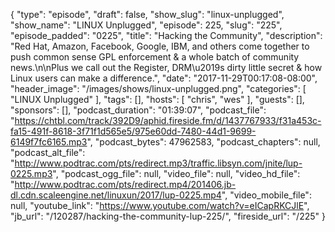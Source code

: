 {
  "type": "episode",
  "draft": false,
  "show_slug": "linux-unplugged",
  "show_name": "LINUX Unplugged",
  "episode": 225,
  "slug": "225",
  "episode_padded": "0225",
  "title": "Hacking the Community",
  "description": "Red Hat, Amazon, Facebook, Google, IBM, and others come together to push common sense GPL enforcement & a whole batch of community news.\n\nPlus we call out the Register, DRM\u2019s dirty little secret & how Linux users can make a difference.",
  "date": "2017-11-29T00:17:08-08:00",
  "header_image": "/images/shows/linux-unplugged.png",
  "categories": [
    "LINUX Unplugged"
  ],
  "tags": [],
  "hosts": [
    "chris",
    "wes"
  ],
  "guests": [],
  "sponsors": [],
  "podcast_duration": "01:39:07",
  "podcast_file": "https://chtbl.com/track/392D9/aphid.fireside.fm/d/1437767933/f31a453c-fa15-491f-8618-3f71f1d565e5/975e60dd-7480-44d1-9699-6149f7fc6165.mp3",
  "podcast_bytes": 47962583,
  "podcast_chapters": null,
  "podcast_alt_file": "http://www.podtrac.com/pts/redirect.mp3/traffic.libsyn.com/jnite/lup-0225.mp3",
  "podcast_ogg_file": null,
  "video_file": null,
  "video_hd_file": "http://www.podtrac.com/pts/redirect.mp4/201406.jb-dl.cdn.scaleengine.net/linuxun/2017/lup-0225.mp4",
  "video_mobile_file": null,
  "youtube_link": "https://www.youtube.com/watch?v=eICapRKCJlE",
  "jb_url": "/120287/hacking-the-community-lup-225/",
  "fireside_url": "/225"
}

